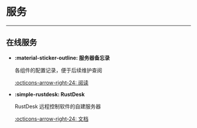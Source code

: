 # 服务
 ---
## 在线服务
<div class="grid cards" markdown>

-   **:material-sticker-outline: 服务器备忘录**

    各组件的配置记录，便于后续维护查阅

    [:octicons-arrow-right-24: 阅读](server/index.md)

-   **:simple-rustdesk: RustDesk** <!-- md:locked -->

    RustDesk 远程控制软件的自建服务器

    [:octicons-arrow-right-24: 文档]()


</div>

